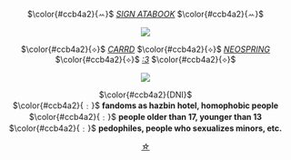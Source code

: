 <div align="center">
  
$\color{#ccb4a2}{ꕀ}$ [_SIGN ATABOOK_](https://fyolai.atabook.org) $\color{#ccb4a2}{ꕀ}$

<div align="center">

![](https://komarev.com/ghpvc/?username=fyosig&color=c4ac7c&label=freaks
)

$\color{#ccb4a2}{⟡}$ [_CARRD_](https://overquit.carrd.co) $\color{#ccb4a2}{⟡}$ [_NEOSPRING_](https://neospring.org/@vodkakiss) $\color{#ccb4a2}{⟡}$ [_:3_](https://youtu.be/MkMRzbB0Xlk?si=z5k9VekkCVU-v5BQ) $\color{#ccb4a2}{⟡}$

  </div>
<p align="center"><img src="https://github.com/user-attachments/assets/a19afe86-c8e4-48d2-88de-6ae896c0dc43">
<br> 
  
$\color{#ccb4a2}{DNI}$ <br>
$\color{#ccb4a2}{﹕}$ **fandoms as hazbin hotel, homophobic people** <br>
$\color{#ccb4a2}{﹕}$ **people older than 17, younger than 13** <br>
$\color{#ccb4a2}{﹕}$ **pedophiles, people who sexualizes minors, etc.** <br>

[_☆_](https://doveis.straw.page)
